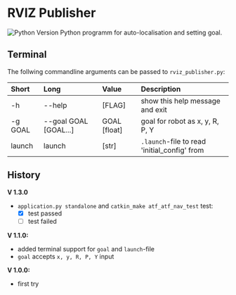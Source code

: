 # RVIZ Publisher
![Python Version](rviz_publisher/rviz_publisher/badges/python-2.7.6-blue.svg)
Python programm for auto-localisation and setting goal.

## Terminal
The follwing commandline arguments can be passed to `rviz_publisher.py`:

| Short |   Long   | Value | Description |
|:-----|:--------|:-----|:-----------|
| -h | --help | [FLAG] |show this help message and exit |
| -g GOAL | --goal GOAL [GOAL...] | GOAL [float] |goal for robot as x, y, R, P, Y |
| launch | launch | [str] |`.launch`-file to read 'initial_config' from |


## History
**V 1.3.0**
- `application.py standalone` and `catkin_make atf_atf_nav_test` test:
  - [x] test passed
  - [ ] test failed 

**V 1.1.0:**
- added terminal support for `goal` and `launch`-file
- `goal` accepts `x, y, R, P, Y` input

**V 1.0.0:**
- first try
